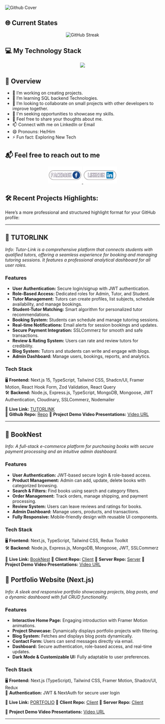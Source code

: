 ![Github Cover](/images/CoverGit.gif)

## 🌐 Current States

<div align="center">
  <img src="https://github-readme-streak-stats.herokuapp.com?user=Shakilofficial&theme=algolia&border_radius=5&date_format=M%20j%5B%2C%20Y%5D" alt="GitHub Streak" style="width: full; height: 300px;"/>
  
</div>

## 💻 My Technology Stack

<p align="center">
  <a href="">
    <img src="https://skillicons.dev/icons?i=html,css,tailwind,js,ts,react,redux,next,nodejs,express,mongodb,postman" />
  </a>
</p>

## 🚀 Overview

- 🔭 I’m working on creating projects.
- 🌱 I’m learning SQL backend Technologies.
- 👯 I’m looking to collaborate on small projects with other developers to improve together.
- 🤔 I'm seeking opportunities to showcase my skills.
- 💬 Feel free to share your thoughts about me.
- 📫 Connect with me on LinkedIn or Email
- 😄 Pronouns: He/Him
- ⚡ Fun fact: Exploring New Tech

## 📬 Feel free to reach out to me

<p align="center">
  <a href="https://www.facebook.com/iamshakilhossain">
    <img height="55" alt="" src="/images/Fb.png"/>
  </a>

  <a href="https://www.linkedin.com/in/md-shakil-hossain">
    <img height="55" alt="" src="/images/linked.png"/>
  </a>
</p>

## 🛠️ Recent Projects Highlights:

Here’s a more professional and structured highlight format for your GitHub profile:

---

## 🚀 **TUTORLINK**

_Info: Tutor-Link is a comprehensive platform that connects students with qualified tutors, offering a seamless experience for booking and managing tutoring sessions. It features a professional analytical dashboard for all user roles._

### **Features**

- **User Authentication:** Secure login/signup with JWT authentication.
- **Role-Based Access:** Dedicated roles for Admin, Tutor, and Student.
- **Tutor Management:** Tutors can create profiles, list subjects, schedule availability, and manage bookings.
- **Student-Tutor Matching:** Smart algorithm for personalized tutor recommendations.
- **Booking System:** Students can schedule and manage tutoring sessions.
- **Real-time Notifications:** Email alerts for session bookings and updates.
- **Secure Payment Integration:** SSLCommerz for smooth and safe transactions.
- **Review & Rating System:** Users can rate and review tutors for credibility.
- **Blog System:** Tutors and students can write and engage with blogs.
- **Admin Dashboard:** Manage users, bookings, reports, and analytics.

### **Tech Stack**

🖥️ **Frontend:** Next.js 15, TypeScript, Tailwind CSS, Shadcn/UI, Framer Motion, React Hook Form, Zod Validation, React Query  
🛠 **Backend:** Node.js, Express.js, TypeScript, MongoDB, Mongoose, JWT Authentication, Cloudinary, SSLCommerz, Nodemailer

🔗 **Live Link:** [TUTORLINK](https://tutor-link-web.vercel.app)  
🔗 **Github Repo:** [Repo](https://github.com/Shakilofficial/tutor-link.git)
🔗 **Project Demo Video Presentations:** [Video URL](hhttps://drive.google.com/file/d/1N5F7j7pJMCdSdqy8DQcU_JiwhSq27-Mf/view?usp=drive_link)

---

## 🛒 **BookNest**

_Info: A full-stack e-commerce platform for purchasing books with secure payment processing and an intuitive admin dashboard._

### **Features**

- **User Authentication:** JWT-based secure login & role-based access.
- **Product Management:** Admin can add, update, delete books with categorized browsing.
- **Search & Filters:** Find books using search and category filters.
- **Order Management:** Track orders, manage shipping, and payment processing.
- **Review System:** Users can leave reviews and ratings for books.
- **Admin Dashboard:** Manage users, products, and transactions.
- **Fully Responsive:** Mobile-friendly design with reusable UI components.

### **Tech Stack**

🖥️ **Frontend:** Next.js, TypeScript, Tailwind CSS, Redux Toolkit  
🛠 **Backend:** Node.js, Express.js, MongoDB, Mongoose, JWT, SSLCommerz

🔗 **Live Link:** [BookNest](https://booknest-blond.vercel.app)
🔗 **Client Repo:** [Client](https://github.com/Shakilofficial/bookNest-client.git)
🔗 **Server Repo:** [Server](https://github.com/Shakilofficial/bookNest-server.git)
🔗 **Project Demo Video Presentations:** [Video URL](https://drive.google.com/file/d/1GARhg0KL9KvNqonQexFuEd6hXiccUSi0/view?pli=1)

## 🎨 **Portfolio Website (Next.js)**

_Info: A sleek and responsive portfolio showcasing projects, blog posts, and a dynamic dashboard with full CRUD functionality._

### **Features**

- **Interactive Home Page:** Engaging introduction with Framer Motion animations.
- **Project Showcase:** Dynamically displays portfolio projects with filtering.
- **Blog System:** Fetches and displays blog posts dynamically.
- **Contact Form:** Users can send messages directly via email.
- **Dashboard:** Secure authentication, role-based access, and real-time updates.
- **Dark Mode & Customizable UI:** Fully adaptable to user preferences.

### **Tech Stack**

🖥️ **Frontend:** Next.js (TypeScript), Tailwind CSS, Framer Motion, Shadcn/UI, Redux  
🔐 **Authentication:** JWT & NextAuth for secure user login

🔗 **Live Link:** [PORTFOLIO](https://shakil-tawny.vercel.app)
🔗 **Client Repo:** [Client](https://github.com/Shakilofficial/portfolio-client.git)
🔗 **Server Repo:** [Client](https://github.com/Shakilofficial/portfolio-server.git)

🔗 **Project Demo Video Presentations:** [Video URL](https://drive.google.com/file/d/1G0u7BVb99tnnNps1LVl3K8pcsIBx8cnr/view?usp=sharing)

---
